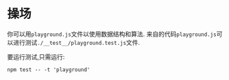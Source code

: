 
# 操场

你可以用`playground.js`文件以使用数据结构和算法. 来自的代码`playground.js`可以进行测试`./__test__/playground.test.js`文件. 

要运行测试,只需运行: 

    npm test -- -t 'playground'
